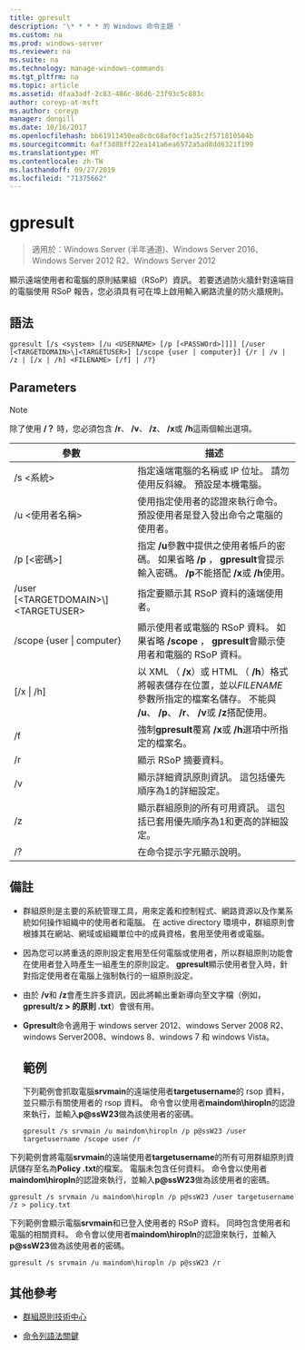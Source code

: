 ```yaml
---
title: gpresult
description: '\* * * * 的 Windows 命令主題 '
ms.custom: na
ms.prod: windows-server
ms.reviewer: na
ms.suite: na
ms.technology: manage-windows-commands
ms.tgt_pltfrm: na
ms.topic: article
ms.assetid: dfaa3adf-2c83-486c-86d6-23f93c5c883c
author: coreyp-at-msft
ms.author: coreyp
manager: dongill
ms.date: 10/16/2017
ms.openlocfilehash: bb61911450ea8c0c68af0cf1a35c2f571810504b
ms.sourcegitcommit: 6aff3d88ff22ea141a6ea6572a5ad8dd6321f199
ms.translationtype: MT
ms.contentlocale: zh-TW
ms.lasthandoff: 09/27/2019
ms.locfileid: "71375662"
---
```

# <a name="gpresult"></a>gpresult

>適用於：Windows Server (半年通道)、Windows Server 2016、Windows Server 2012 R2、Windows Server 2012

顯示遠端使用者和電腦的原則結果組（RSoP）資訊。
若要透過防火牆針對遠端目的電腦使用 RSoP 報告，您必須具有可在埠上啟用輸入網路流量的防火牆規則。

## <a name="syntax"></a>語法

```
gpresult [/s <system> [/u <USERNAME> [/p [<PASSWOrd>]]]] [/user [<TARGETDOMAIN>\]<TARGETUSER>] [/scope {user | computer}] {/r | /v | /z | [/x | /h] <FILENAME> [/f] | /?}
```

## <a name="parameters"></a>Parameters

> [!NOTE]
> 除了使用 **/？** 時，您必須包含 **/r**、 **/v**、 **/z**、 **/x**或 **/h**這兩個輸出選項。

|                參數                 |                                                                                                     描述                                                                                                      |
|------------------------------------------|----------------------------------------------------------------------------------------------------------------------------------------------------------------------------------------------------------------------|
|              /s \<系統\>               |                                                  指定遠端電腦的名稱或 IP 位址。 請勿使用反斜線。 預設是本機電腦。                                                   |
|             /u \<使用者名稱\>              |                                使用指定使用者的認證來執行命令。 預設使用者是登入發出命令之電腦的使用者。                                 |
|            /p [\<密碼\>]             |            指定 **/u**參數中提供之使用者帳戶的密碼。 如果省略 **/p** ， **gpresult**會提示輸入密碼。 **/p**不能搭配 **/x**或 **/h**使用。            |
| /user [\<TARGETDOMAIN\>\\]\<TARGETUSER\> |                                                                            指定要顯示其 RSoP 資料的遠端使用者。                                                                             |
|      /scope {user &#124; computer}       |                                顯示使用者或電腦的 RSoP 資料。 如果省略 **/scope** ， **gpresult**會顯示使用者和電腦的 RSoP 資料。                                 |
|        [/x &#124; /h] <FILENAME>         | 以 XML （ **/x**）或 HTML （ **/h**）格式將報表儲存在位置，並以*FILENAME*參數所指定的檔案名儲存。 不能與 **/u**、 **/p**、 **/r**、 **/v**或 **/z**搭配使用。 |
|                    /f                    |                                                           強制**gpresult**覆寫 **/x**或 **/h**選項中所指定的檔案名。                                                           |
|                    /r                    |                                                                                             顯示 RSoP 摘要資料。                                                                                              |
|                    /v                    |                                                    顯示詳細資訊原則資訊。 這包括優先順序為1的詳細設定。                                                    |
|                    /z                    |                                     顯示群組原則的所有可用資訊。 這包括已套用優先順序為1和更高的詳細設定。                                      |
|                    /?                    |                                                                                         在命令提示字元顯示說明。                                                                                         |

## <a name="remarks"></a>備註
- 群組原則是主要的系統管理工具，用來定義和控制程式、網路資源以及作業系統如何操作組織中的使用者和電腦。 在 active directory 環境中，群組原則會根據其在網站、網域或組織單位中的成員資格，套用至使用者或電腦。
- 因為您可以將重迭的原則設定套用至任何電腦或使用者，所以群組原則功能會在使用者登入時產生一組產生的原則設定。 **gpresult**顯示使用者登入時，針對指定使用者在電腦上強制執行的一組原則設定。
- 由於 **/v**和 **/z**會產生許多資訊，因此將輸出重新導向至文字檔（例如， **gpresult/z > 的原則 .txt**）會很有用。
- **Gpresult**命令適用于 windows server 2012、windows Server 2008 R2、windows Server2008、windows 8、windows 7 和 windows Vista。
  ## <a name="examples"></a>範例
  下列範例會抓取電腦**srvmain**的遠端使用者**targetusername**的 rsop 資料，並只顯示有關使用者的 rsop 資料。 命令會以使用者**maindom\hiropln**的認證來執行，並輸入<strong>p@ssW23</strong>做為該使用者的密碼。

  ```
  gpresult /s srvmain /u maindom\hiropln /p p@ssW23 /user targetusername /scope user /r
  ```
  
下列範例會將電腦**srvmain**的遠端使用者**targetusername**的所有可用群組原則資訊儲存至名為**Policy .txt**的檔案。 電腦未包含任何資料。 命令會以使用者**maindom\hiropln**的認證來執行，並輸入<strong>p@ssW23</strong>做為該使用者的密碼。

  ```
  gpresult /s srvmain /u maindom\hiropln /p p@ssW23 /user targetusername /z > policy.txt
  ```
  
下列範例會顯示電腦**srvmain**和已登入使用者的 RSoP 資料。 同時包含使用者和電腦的相關資料。 命令會以使用者**maindom\hiropln**的認證來執行，並輸入<strong>p@ssW23</strong>做為該使用者的密碼。

  ```
  gpresult /s srvmain /u maindom\hiropln /p p@ssW23 /r
  ```
  
## <a name="additional-references"></a>其他參考
- [群組原則技術中心](https://go.microsoft.com/fwlink/?LinkID=145531)

- [命令列語法關鍵](command-line-syntax-key.md)
